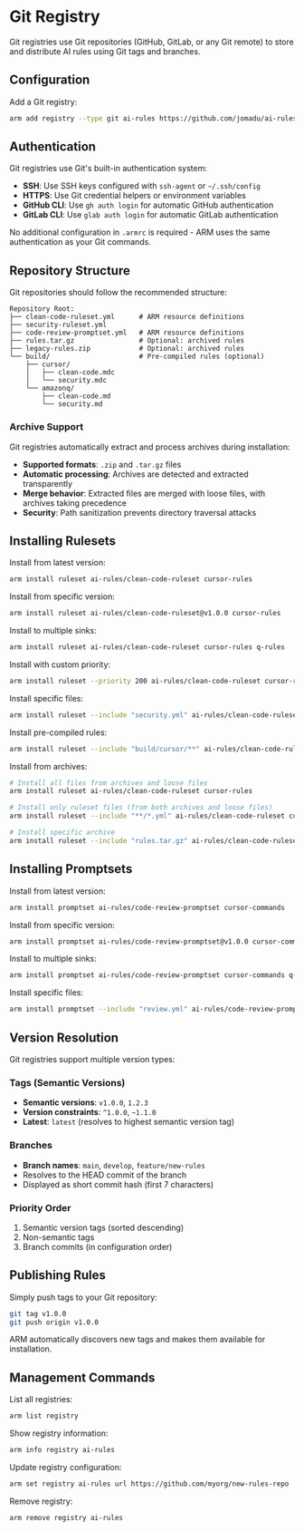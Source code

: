 # Git Registry

Git registries use Git repositories (GitHub, GitLab, or any Git remote) to store and distribute AI rules using Git tags and branches.

## Configuration

Add a Git registry:

```bash
arm add registry --type git ai-rules https://github.com/jomadu/ai-rules-manager-sample-git-registry
```

## Authentication

Git registries use Git's built-in authentication system:

- **SSH**: Use SSH keys configured with `ssh-agent` or `~/.ssh/config`
- **HTTPS**: Use Git credential helpers or environment variables
- **GitHub CLI**: Use `gh auth login` for automatic GitHub authentication
- **GitLab CLI**: Use `glab auth login` for automatic GitLab authentication

No additional configuration in `.armrc` is required - ARM uses the same authentication as your Git commands.

## Repository Structure

Git repositories should follow the recommended structure:

```
Repository Root:
├── clean-code-ruleset.yml      # ARM resource definitions
├── security-ruleset.yml
├── code-review-promptset.yml   # ARM resource definitions
├── rules.tar.gz                # Optional: archived rules
├── legacy-rules.zip            # Optional: archived rules
└── build/                      # Pre-compiled rules (optional)
    ├── cursor/
    │   ├── clean-code.mdc
    │   └── security.mdc
    └── amazonq/
        ├── clean-code.md
        └── security.md
```

### Archive Support

Git registries automatically extract and process archives during installation:

- **Supported formats**: `.zip` and `.tar.gz` files
- **Automatic processing**: Archives are detected and extracted transparently
- **Merge behavior**: Extracted files are merged with loose files, with archives taking precedence
- **Security**: Path sanitization prevents directory traversal attacks

## Installing Rulesets

Install from latest version:
```bash
arm install ruleset ai-rules/clean-code-ruleset cursor-rules
```

Install from specific version:
```bash
arm install ruleset ai-rules/clean-code-ruleset@v1.0.0 cursor-rules
```

Install to multiple sinks:
```bash
arm install ruleset ai-rules/clean-code-ruleset cursor-rules q-rules
```

Install with custom priority:
```bash
arm install ruleset --priority 200 ai-rules/clean-code-ruleset cursor-rules
```

Install specific files:
```bash
arm install ruleset --include "security.yml" ai-rules/clean-code-ruleset cursor-rules
```

Install pre-compiled rules:
```bash
arm install ruleset --include "build/cursor/**" ai-rules/clean-code-ruleset cursor-rules
```

Install from archives:
```bash
# Install all files from archives and loose files
arm install ruleset ai-rules/clean-code-ruleset cursor-rules

# Install only ruleset files (from both archives and loose files)
arm install ruleset --include "**/*.yml" ai-rules/clean-code-ruleset cursor-rules

# Install specific archive
arm install ruleset --include "rules.tar.gz" ai-rules/clean-code-ruleset cursor-rules
```

## Installing Promptsets

Install from latest version:
```bash
arm install promptset ai-rules/code-review-promptset cursor-commands
```

Install from specific version:
```bash
arm install promptset ai-rules/code-review-promptset@v1.0.0 cursor-commands
```

Install to multiple sinks:
```bash
arm install promptset ai-rules/code-review-promptset cursor-commands q-prompts
```

Install specific files:
```bash
arm install promptset --include "review.yml" ai-rules/code-review-promptset cursor-commands
```

## Version Resolution

Git registries support multiple version types:

### Tags (Semantic Versions)
- **Semantic versions**: `v1.0.0`, `1.2.3`
- **Version constraints**: `^1.0.0`, `~1.1.0`
- **Latest**: `latest` (resolves to highest semantic version tag)

### Branches
- **Branch names**: `main`, `develop`, `feature/new-rules`
- Resolves to the HEAD commit of the branch
- Displayed as short commit hash (first 7 characters)

### Priority Order
1. Semantic version tags (sorted descending)
2. Non-semantic tags
3. Branch commits (in configuration order)

## Publishing Rules

Simply push tags to your Git repository:

```bash
git tag v1.0.0
git push origin v1.0.0
```

ARM automatically discovers new tags and makes them available for installation.

## Management Commands

List all registries:
```bash
arm list registry
```

Show registry information:
```bash
arm info registry ai-rules
```

Update registry configuration:
```bash
arm set registry ai-rules url https://github.com/myorg/new-rules-repo
```

Remove registry:
```bash
arm remove registry ai-rules
```
